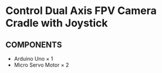 # Control Dual Axis FPV Camera Cradle with Joystick

## COMPONENTS

* Arduino Uno × 1
* Micro Servo Motor × 2
